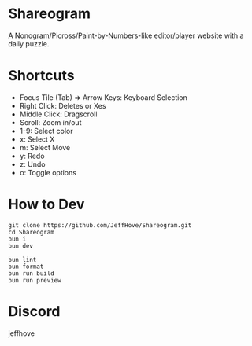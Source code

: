# Shareogram

A Nonogram/Picross/Paint-by-Numbers-like editor/player website with a daily puzzle.

# Shortcuts

- Focus Tile (Tab) => Arrow Keys: Keyboard Selection
- Right Click: Deletes or Xes
- Middle Click: Dragscroll
- Scroll: Zoom in/out
- 1-9: Select color
- x: Select X
- m: Select Move
- y: Redo
- z: Undo
- o: Toggle options

# How to Dev

```
git clone https://github.com/JeffHove/Shareogram.git
cd Shareogram
bun i
bun dev

bun lint
bun format
bun run build
bun run preview
```

# Discord
jeffhove
